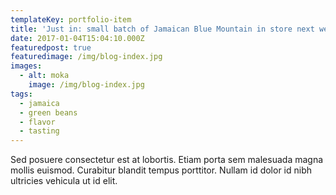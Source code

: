 ```yaml
---
templateKey: portfolio-item
title: 'Just in: small batch of Jamaican Blue Mountain in store next week'
date: 2017-01-04T15:04:10.000Z
featuredpost: true
featuredimage: /img/blog-index.jpg
images:
  - alt: moka
    image: /img/blog-index.jpg
tags:
  - jamaica
  - green beans
  - flavor
  - tasting
---
```

Sed posuere consectetur est at lobortis. Etiam porta sem malesuada magna mollis euismod. Curabitur blandit tempus porttitor. Nullam id dolor id nibh ultricies vehicula ut id elit.
